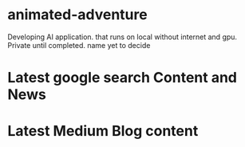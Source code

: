 # animated-adventure
Developing AI application. that runs on local without internet and gpu. Private until completed. name yet to decide

# Latest google search Content and News

<!-- GOOGLE-NEWS-CONTENT:START -->
<!-- GOOGLE-NEWS-CONTENT:END -->


# Latest Medium Blog content
<!-- MEDIUM-CONTENT:START -->
<!-- MEDIUM-CONTENT:END -->
